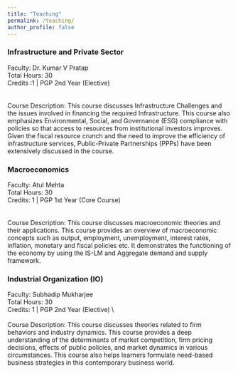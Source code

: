```yaml
---
title: "Teaching"
permalink: /teaching/
author_profile: false
---
```

### Infrastructure and Private Sector
Faculty: Dr. Kumar V Pratap \
Total Hours:  30 \
Credits :1 | PGP 2nd Year (Elective) \
\
\
Course Description:
This course discusses Infrastructure Challenges and the issues involved in financing the required Infrastructure. This course also emphasizes Environmental, Social, and Governance (ESG) compliance with policies so that access to resources from institutional investors improves. Given the fiscal resource crunch and the need to improve the efficiency of infrastructure services, Public-Private Partnerships (PPPs) have been extensively discussed in the course. 

### Macroeconomics  
Faculty: Atul Mehta \
Total Hours: 30 \
Credits: 1 |  PGP 1st Year (Core Course)\
\
\
Course Description:
This course discusses macroeconomic theories and their applications. This course provides an overview of macroeconomic concepts such as output, employment, unemployment, interest rates, inflation, monetary and fiscal policies etc. It demonstrates the functioning of the economy by using the IS-LM and Aggregate demand and supply framework. 

### Industrial Organization (IO)
Faculty: Subhadip Mukharjee \
Total Hours: 30 \
Credits: 1 |  PGP 2nd Year (Elective) \ 
\
\
Course Description:
This course discusses theories related to firm behaviors and industry dynamics. This course provides a deep understanding of the determinants of market competition, firm pricing decisions, effects of public policies, and market dynamics in various circumstances. This course also helps learners formulate need-based business strategies in this contemporary business world. 
